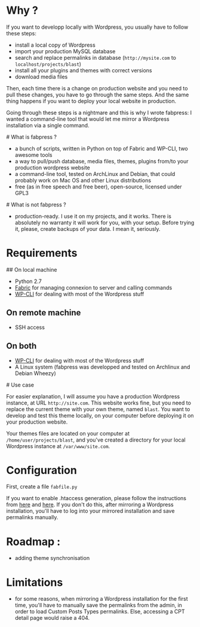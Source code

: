 
# Why ?

If you want to developp locally with Wordpress, you usually have to follow these steps: 

- install a local copy of Wordpress
- import your production MySQL database
- search and replace permalinks in database (`http://mysite.com` to `localhost/projects/blast`)
- install all your plugins and themes with correct versions
- download media files

Then, each time there is a change on production website and you need to pull these changes, you have to go through the same steps. And the same thing happens if you want to deploy your local website in production.

Going through these steps is a nightmare and this is why I wrote fabpress: I wanted a command-line tool that would let me mirror a Wordpress installation via a single command.

# What is fabpress ?

- a bunch of scripts, written in Python on top of Fabric and WP-CLI, two awesome tools
- a way to pull/push database, media files, themes, plugins from/to your production wordpress website
- a command-line tool, tested on ArchLinux and Debian, that could probably work on Mac OS and other Linux distributions
- free (as in free speech and free beer), open-source, licensed under GPL3


# What is not fabpress ?

- production-ready. I use it on my projects, and it works. There is absolutely no warranty it will work for you, with your setup. Before trying it, please, create backups of your data. I mean it, seriously.


# Requirements

## On local machine

- Python 2.7
- [Fabric](http://docs.fabfile.org) for managing connexion to server and calling commands
- [WP-CLI](http://wp-cli.org/) for dealing with most of the Wordpress stuff

## On remote machine

- SSH access

## On both

- [WP-CLI](http://wp-cli.org/) for dealing with most of the Wordpress stuff
- A Linux system (fabpress was developped and tested on Archlinux and Debian Wheezy)

# Use case

For easier explanation, I will assume you have a production Wordpress instance, at URL `http://site.com`. This website works fine, but you need to replace the current theme with your own theme, named `blast`. You want to develop and test this theme locally, on your computer before deploying it on your production website.

Your themes files are located on your computer at `/home/user/projects/blast`, and you've created a directory for your local Wordpress instance at `/var/www/site.com`.


# Configuration

First, create a file `fabfile.py` 

If you want to enable .htaccess generation, please follow the instructions from [here](http://wp-cli.org/commands/rewrite/flush/) and [here](http://wp-cli.org/config/). If you don't do this, after mirroring a Wordpress installation, you'll have to log into your mirrored installation and save permalinks manually.

# Roadmap :

- adding theme synchronisation

# Limitations

- for some reasons, when mirroring a Wordpress installation for the first time, you'll have to manually save the permalinks from the admin, in order to load Custom Posts Types permalinks. Else, accessing a CPT detail page would raise a 404.